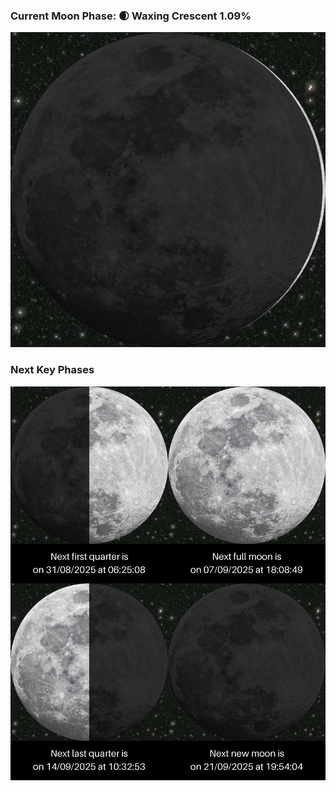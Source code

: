 ### Current Moon Phase: 🌒 Waxing Crescent 1.09%
![Moon Phase](moonphase.png)
### Next Key Phases
![Gallery](gallery.png)